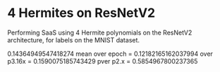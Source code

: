 # 4 Hermites on ResNetV2
Performing SaaS using 4 Hermite polynomials on the ResNetV2 architecture,
for labels on the MNIST dataset.

0.14364949547418274
mean over epoch = 0.12182165162037994
over p3.16x = 0.1590075185743429
pver p2.x = 0.5854967800237365
